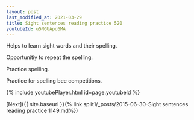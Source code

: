 ```yaml
---
layout: post
last_modified_at: 2021-03-29
title: Sight sentences reading practice 520
youtubeId: u5NGUApd6MA
---
```

 
 
Helps to learn sight words and their spelling.

Opportunitiy to repeat the spelling. 

Practice spelling. 
 
Practice for spelling bee competitions. 
 
{% include youtubePlayer.html id=page.youtubeId %}
 
 

[Next]({{ site.baseurl }}{% link  split1/_posts/2015-06-30-Sight sentences reading practice 1149.md%})
 
